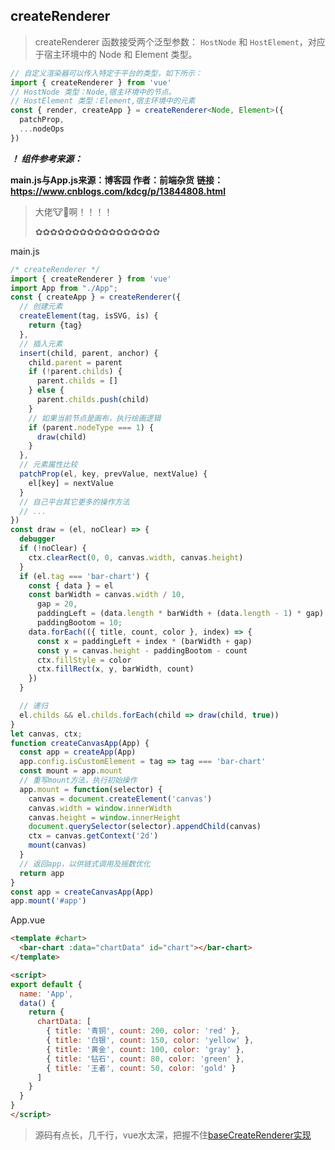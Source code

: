 ## createRenderer

> createRenderer 函数接受两个泛型参数： `HostNode` 和 `HostElement`，对应于宿主环境中的 Node 和 Element 类型。

```ts
// 自定义渲染器可以传入特定于平台的类型，如下所示：
import { createRenderer } from 'vue'
// HostNode 类型：Node,宿主环境中的节点。
// HostElement 类型：Element,宿主环境中的元素
const { render, createApp } = createRenderer<Node, Element>({
  patchProp,
  ...nodeOps
})
```

***！ 组件参考来源：***

**main.js与App.js来源：博客园**
**作者：前端杂货**
**链接：https://www.cnblogs.com/kdcg/p/13844808.html**

> 大佬🐮🍺啊！！！！
>
> ✿✿✿✿✿✿✿✿✿✿✿✿✿✿✿✿✿


main.js
```js
/* createRenderer */
import { createRenderer } from 'vue'
import App from "./App";
const { createApp } = createRenderer({
  // 创建元素
  createElement(tag, isSVG, is) {
    return {tag}
  },
  // 插入元素
  insert(child, parent, anchor) {
    child.parent = parent
    if (!parent.childs) {
      parent.childs = []
    } else {
      parent.childs.push(child)
    }
    // 如果当前节点是画布，执行绘画逻辑
    if (parent.nodeType === 1) {
      draw(child)
    }
  },
  // 元素属性比较
  patchProp(el, key, prevValue, nextValue) {
    el[key] = nextValue
  }
  // 自己平台其它更多的操作方法
  // ...
})
const draw = (el, noClear) => {
  debugger
  if (!noClear) {
    ctx.clearRect(0, 0, canvas.width, canvas.height)
  }
  if (el.tag === 'bar-chart') {
    const { data } = el
    const barWidth = canvas.width / 10,
      gap = 20,
      paddingLeft = (data.length * barWidth + (data.length - 1) * gap) / 3,
      paddingBootom = 10;
    data.forEach(({ title, count, color }, index) => {
      const x = paddingLeft + index * (barWidth + gap)
      const y = canvas.height - paddingBootom - count
      ctx.fillStyle = color
      ctx.fillRect(x, y, barWidth, count)
    })
  }

  // 递归
  el.childs && el.childs.forEach(child => draw(child, true))
}
let canvas, ctx;
function createCanvasApp(App) {
  const app = createApp(App)
  app.config.isCustomElement = tag => tag === 'bar-chart'
  const mount = app.mount
  // 重写mount方法，执行初始操作
  app.mount = function(selector) {
    canvas = document.createElement('canvas')
    canvas.width = window.innerWidth
    canvas.height = window.innerHeight
    document.querySelector(selector).appendChild(canvas)
    ctx = canvas.getContext('2d')
    mount(canvas)
  }
  // 返回app，以供链式调用及摇数优化
  return app
}
const app = createCanvasApp(App)
app.mount('#app')
```

App.vue
```html
<template #chart>
  <bar-chart :data="chartData" id="chart"></bar-chart>
</template>

<script>
export default {
  name: 'App',
  data() {
    return {
      chartData: [
        { title: '青铜', count: 200, color: 'red' },
        { title: '白银', count: 150, color: 'yellow' },
        { title: '黄金', count: 100, color: 'gray' },
        { title: '钻石', count: 80, color: 'green' },
        { title: '王者', count: 50, color: 'gold' }
      ]
    }
  }
}
</script>

```

> 源码有点长，几千行，vue水太深，把握不住[baseCreateRenderer实现](https://github.com/vuejs/vue-next/blob/ef5c41523f98dbb9c26700fa3b987a2fae26b4e1/packages/runtime-core/src/renderer.ts#L436)

